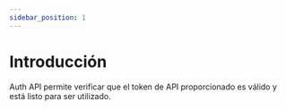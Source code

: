 ```yaml
---
sidebar_position: 1
---
```


# Introducción

Auth API permite verificar que el token de API proporcionado es válido y está listo para ser utilizado.
